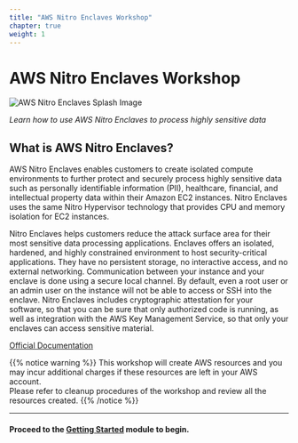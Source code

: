 ```yaml
---
title: "AWS Nitro Enclaves Workshop"
chapter: true
weight: 1
---
```


# AWS Nitro Enclaves Workshop

![AWS Nitro Enclaves Splash Image](/images/nitro-enclaves.png?featherlight=false)

_Learn how to use AWS Nitro Enclaves to process highly sensitive data_
## What is AWS Nitro Enclaves?

AWS Nitro Enclaves enables customers to create isolated compute environments to further protect and securely process highly sensitive data such as personally identifiable information (PII), healthcare, financial, and intellectual property data within their Amazon EC2 instances. Nitro Enclaves uses the same Nitro Hypervisor technology that provides CPU and memory isolation for EC2 instances.

Nitro Enclaves helps customers reduce the attack surface area for their most sensitive data processing applications. Enclaves offers an isolated, hardened, and highly constrained environment to host security-critical applications. They have no persistent storage, no interactive access, and no external networking. Communication between your instance and your enclave is done using a secure local channel. By default, even a root user or an admin user on the instance will not be able to access or SSH into the enclave. Nitro Enclaves includes cryptographic attestation for your software, so that you can be sure that only authorized code is running, as well as integration with the AWS Key Management Service, so that only your enclaves can access sensitive material.

[Official Documentation](https://docs.aws.amazon.com/enclaves/latest/user/nitro-enclave.html)

{{% notice warning %}}
This workshop will create AWS resources and you may incur additional charges if these resources are left in your AWS account.  
Please refer to cleanup procedures <!--in each section--> of the workshop and review all the resources created<!-- by automated stacks-->.
{{% /notice %}}

---
#### Proceed to the [Getting Started](getting-started.html) module to begin.